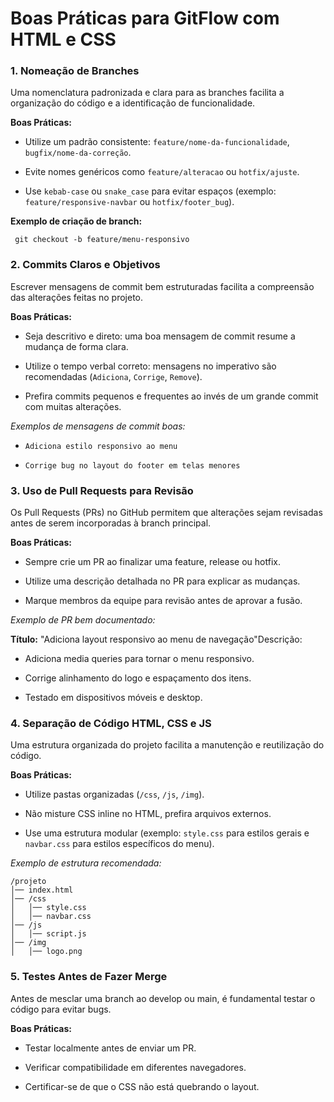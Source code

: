 # Boas Práticas para GitFlow com HTML e CSS

###  1. Nomeação de Branches
Uma nomenclatura padronizada e clara para as branches facilita a organização do código e a identificação de funcionalidade.

**Boas Práticas:**

 - Utilize um padrão consistente: `feature/nome-da-funcionalidade`, `bugfix/nome-da-correção`.

 - Evite nomes genéricos como `feature/alteracao` ou `hotfix/ajuste`.

 - Use `kebab-case` ou `snake_case` para evitar espaços (exemplo: `feature/responsive-navbar` ou `hotfix/footer_bug`).

 **Exemplo de criação de branch:**
 ````
  git checkout -b feature/menu-responsivo
 ````

### 2. Commits Claros e Objetivos
Escrever mensagens de commit bem estruturadas facilita a compreensão das alterações feitas no projeto.

**Boas Práticas:**

 - Seja descritivo e direto: uma boa mensagem de commit resume a mudança de forma clara.

 - Utilize o tempo verbal correto: mensagens no imperativo são recomendadas (`Adiciona`, `Corrige`, `Remove`).

 - Prefira commits pequenos e frequentes ao invés de um grande commit com muitas alterações.

*Exemplos de mensagens de commit boas:*

   - `Adiciona estilo responsivo ao menu`

   - `Corrige bug no layout do footer em telas menores`

### 3. Uso de Pull Requests para Revisão

Os Pull Requests (PRs) no GitHub permitem que alterações sejam revisadas antes de serem incorporadas à branch principal.

**Boas Práticas:**

 - Sempre crie um PR ao finalizar uma feature, release ou hotfix.

 - Utilize uma descrição detalhada no PR para explicar as mudanças.

 - Marque membros da equipe para revisão antes de aprovar a fusão.
 
 *Exemplo de PR bem documentado:*

 **Título:** "Adiciona layout responsivo ao menu de navegação"Descrição:

 - Adiciona media queries para tornar o menu responsivo.

 - Corrige alinhamento do logo e espaçamento dos itens.

 - Testado em dispositivos móveis e desktop.

 ### 4. Separação de Código HTML, CSS e JS
 Uma estrutura organizada do projeto facilita a manutenção e reutilização do código.

**Boas Práticas:**

 - Utilize pastas organizadas (`/css`, `/js`, `/img`).

 - Não misture CSS inline no HTML, prefira arquivos externos.

 - Use uma estrutura modular (exemplo: `style.css` para estilos gerais e `navbar.css` para estilos específicos do menu).

 *Exemplo de estrutura recomendada:*
 ````
 /projeto
│── index.html
│── /css
│   │── style.css
│   │── navbar.css
│── /js
│   │── script.js
│── /img
│   │── logo.png
````

### 5. Testes Antes de Fazer Merge

Antes de mesclar uma branch ao develop ou main, é fundamental testar o código para evitar bugs.

**Boas Práticas:**

 - Testar localmente antes de enviar um PR.

 - Verificar compatibilidade em diferentes navegadores.

 - Certificar-se de que o CSS não está quebrando o layout.